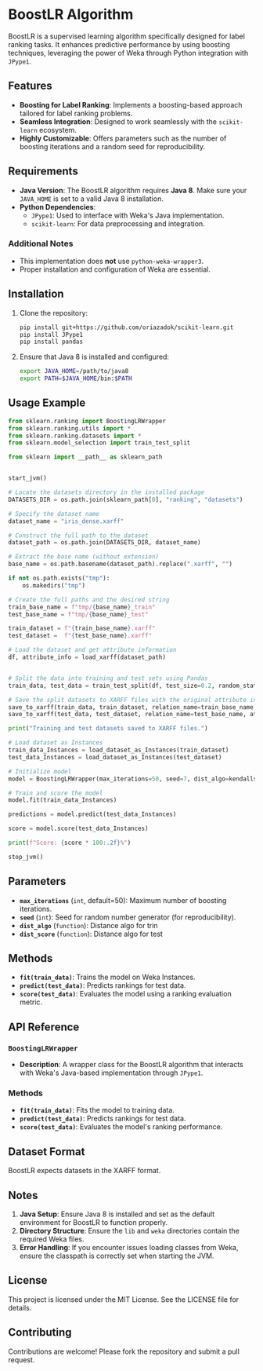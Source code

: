 
# BoostLR Algorithm

BoostLR is a supervised learning algorithm specifically designed for label ranking tasks. It enhances predictive performance by using boosting techniques, leveraging the power of Weka through Python integration with `JPype1`.

## Features

- **Boosting for Label Ranking**: Implements a boosting-based approach tailored for label ranking problems.
- **Seamless Integration**: Designed to work seamlessly with the `scikit-learn` ecosystem.
- **Highly Customizable**: Offers parameters such as the number of boosting iterations and a random seed for reproducibility.

## Requirements

- **Java Version**: The BoostLR algorithm requires **Java 8**. Make sure your `JAVA_HOME` is set to a valid Java 8 installation.
- **Python Dependencies**:
  - `JPype1`: Used to interface with Weka's Java implementation.
  - `scikit-learn`: For data preprocessing and integration.

### Additional Notes
- This implementation does **not** use `python-weka-wrapper3`.
- Proper installation and configuration of Weka are essential.

## Installation

1. Clone the repository:
   ```bash
   pip install git+https://github.com/oriazadok/scikit-learn.git
   pip install JPype1
   pip install pandas
   ```

2. Ensure that Java 8 is installed and configured:
   ```bash
   export JAVA_HOME=/path/to/java8
   export PATH=$JAVA_HOME/bin:$PATH
   ```

## Usage Example

```python
from sklearn.ranking import BoostingLRWrapper
from sklearn.ranking.utils import *
from sklearn.ranking.datasets import *
from sklearn.model_selection import train_test_split

from sklearn import __path__ as sklearn_path


start_jvm()

# Locate the datasets directory in the installed package
DATASETS_DIR = os.path.join(sklearn_path[0], "ranking", "datasets")

# Specify the dataset name
dataset_name = "iris_dense.xarff"

# Construct the full path to the dataset
dataset_path = os.path.join(DATASETS_DIR, dataset_name)

# Extract the base name (without extension)
base_name = os.path.basename(dataset_path).replace(".xarff", "")

if not os.path.exists("tmp"):
    os.makedirs("tmp")

# Create the full paths and the desired string
train_base_name = f"tmp/{base_name}_train"
test_base_name = f"tmp/{base_name}_test"

train_dataset = f"{train_base_name}.xarff"
test_dataset =  f"{test_base_name}.xarff"

# Load the dataset and get attribute information
df, attribute_info = load_xarff(dataset_path)


# Split the data into training and test sets using Pandas
train_data, test_data = train_test_split(df, test_size=0.2, random_state=42)

# Save the split datasets to XARFF files with the original attribute info
save_to_xarff(train_data, train_dataset, relation_name=train_base_name, attribute_info=attribute_info)
save_to_xarff(test_data, test_dataset, relation_name=test_base_name, attribute_info=attribute_info)

print("Training and test datasets saved to XARFF files.")

# Load dataset as Instances
train_data_Instances = load_dataset_as_Instances(train_dataset)
test_data_Instances = load_dataset_as_Instances(test_dataset)

# Initialize model
model = BoostingLRWrapper(max_iterations=50, seed=7, dist_algo=kendalls_tau, dist_score=ndcg)

# Train and score the model
model.fit(train_data_Instances)

predictions = model.predict(test_data_Instances)

score = model.score(test_data_Instances)

print(f"Score: {score * 100:.2f}%")

stop_jvm()

```

## Parameters

- **`max_iterations`** (`int`, default=50): Maximum number of boosting iterations.
- **`seed`** (`int`): Seed for random number generator (for reproducibility).
- **`dist_algo`** (`function`): Distance algo for trin
- **`dist_score`** (`function`): Distance algo for test

## Methods

- **`fit(train_data)`**: Trains the model on Weka Instances.
- **`predict(test_data)`**: Predicts rankings for test data.
- **`score(test_data)`**: Evaluates the model using a ranking evaluation metric.

## API Reference

### `BoostingLRWrapper`

- **Description**: A wrapper class for the BoostLR algorithm that interacts with Weka's Java-based implementation through `JPype1`.


### Methods
- **`fit(train_data)`**: Fits the model to training data.
- **`predict(test_data)`**: Predicts rankings for test data.
- **`score(test_data)`**: Evaluates the model's ranking performance.

## Dataset Format

BoostLR expects datasets in the XARFF format.

## Notes

1. **Java Setup**: Ensure Java 8 is installed and set as the default environment for BoostLR to function properly.
2. **Directory Structure**: Ensure the `lib` and `weka` directories contain the required Weka files.
3. **Error Handling**: If you encounter issues loading classes from Weka, ensure the classpath is correctly set when starting the JVM.

## License

This project is licensed under the MIT License. See the LICENSE file for details.

## Contributing

Contributions are welcome! Please fork the repository and submit a pull request.
